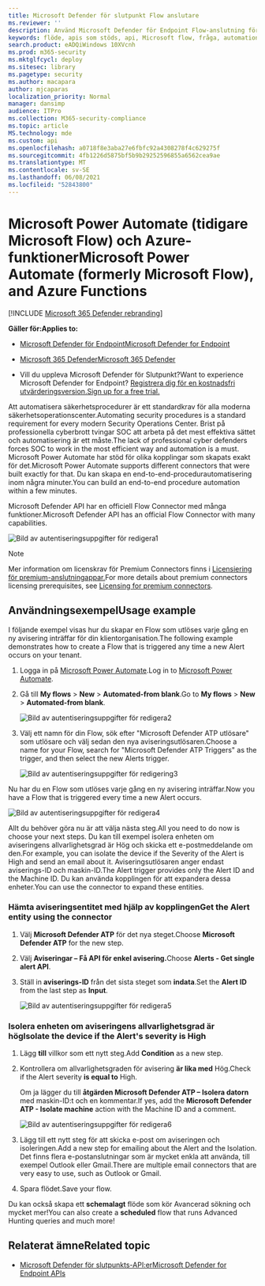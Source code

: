 ```yaml
---
title: Microsoft Defender för slutpunkt Flow anslutare
ms.reviewer: ''
description: Använd Microsoft Defender för Endpoint Flow-anslutning för att automatisera säkerhet och skapa ett flöde som utlöses när en ny avisering inträffar för klientorganisationen.
keywords: flöde, apis som stöds, api, Microsoft flow, fråga, automation
search.product: eADQiWindows 10XVcnh
ms.prod: m365-security
ms.mktglfcycl: deploy
ms.sitesec: library
ms.pagetype: security
ms.author: macapara
author: mjcaparas
localization_priority: Normal
manager: dansimp
audience: ITPro
ms.collection: M365-security-compliance
ms.topic: article
MS.technology: mde
ms.custom: api
ms.openlocfilehash: a0718f8e3aba27e6fbfc92a4308278f4c629275f
ms.sourcegitcommit: 4fb1226d5875bf5b9b29252596855a6562cea9ae
ms.translationtype: MT
ms.contentlocale: sv-SE
ms.lasthandoff: 06/08/2021
ms.locfileid: "52843800"
---
```

# <a name="microsoft-power-automate-formerly-microsoft-flow-and-azure-functions"></a><span data-ttu-id="a813b-104">Microsoft Power Automate (tidigare Microsoft Flow) och Azure-funktioner</span><span class="sxs-lookup"><span data-stu-id="a813b-104">Microsoft Power Automate (formerly Microsoft Flow), and Azure Functions</span></span>

[!INCLUDE [Microsoft 365 Defender rebranding](../../includes/microsoft-defender.md)]

<span data-ttu-id="a813b-105">**Gäller för:**</span><span class="sxs-lookup"><span data-stu-id="a813b-105">**Applies to:**</span></span>
- [<span data-ttu-id="a813b-106">Microsoft Defender för Endpoint</span><span class="sxs-lookup"><span data-stu-id="a813b-106">Microsoft Defender for Endpoint</span></span>](https://go.microsoft.com/fwlink/p/?linkid=2154037)
- [<span data-ttu-id="a813b-107">Microsoft 365 Defender</span><span class="sxs-lookup"><span data-stu-id="a813b-107">Microsoft 365 Defender</span></span>](https://go.microsoft.com/fwlink/?linkid=2118804)


- <span data-ttu-id="a813b-108">Vill du uppleva Microsoft Defender för Slutpunkt?</span><span class="sxs-lookup"><span data-stu-id="a813b-108">Want to experience Microsoft Defender for Endpoint?</span></span> [<span data-ttu-id="a813b-109">Registrera dig för en kostnadsfri utvärderingsversion.</span><span class="sxs-lookup"><span data-stu-id="a813b-109">Sign up for a free trial.</span></span>](https://www.microsoft.com/microsoft-365/windows/microsoft-defender-atp?ocid=docs-wdatp-exposedapis-abovefoldlink) 

<span data-ttu-id="a813b-110">Att automatisera säkerhetsprocedurer är ett standardkrav för alla moderna säkerhetsoperationscenter.</span><span class="sxs-lookup"><span data-stu-id="a813b-110">Automating security procedures is a standard requirement for every modern Security Operations Center.</span></span> <span data-ttu-id="a813b-111">Brist på professionella cyberbrott tvingar SOC att arbeta på det mest effektiva sättet och automatisering är ett måste.</span><span class="sxs-lookup"><span data-stu-id="a813b-111">The lack of professional cyber defenders forces SOC to work in the most efficient way and automation is a must.</span></span> <span data-ttu-id="a813b-112">Microsoft Power Automate har stöd för olika kopplingar som skapats exakt för det.</span><span class="sxs-lookup"><span data-stu-id="a813b-112">Microsoft Power Automate supports different connectors that were built exactly for that.</span></span> <span data-ttu-id="a813b-113">Du kan skapa en end-to-end-procedurautomatisering inom några minuter.</span><span class="sxs-lookup"><span data-stu-id="a813b-113">You can build an end-to-end procedure automation within a few minutes.</span></span>

<span data-ttu-id="a813b-114">Microsoft Defender API har en officiell Flow Connector med många funktioner.</span><span class="sxs-lookup"><span data-stu-id="a813b-114">Microsoft Defender API has an official Flow Connector with many capabilities.</span></span>

![Bild av autentiseringsuppgifter för redigera1](images/api-flow-0.png)

> [!NOTE]
> <span data-ttu-id="a813b-116">Mer information om licenskrav för Premium Connectors finns i [Licensiering för premium-anslutningappar.](/power-automate/triggers-introduction#licensing-for-premium-connectors)</span><span class="sxs-lookup"><span data-stu-id="a813b-116">For more details about premium connectors licensing prerequisites, see [Licensing for premium connectors](/power-automate/triggers-introduction#licensing-for-premium-connectors).</span></span>


## <a name="usage-example"></a><span data-ttu-id="a813b-117">Användningsexempel</span><span class="sxs-lookup"><span data-stu-id="a813b-117">Usage example</span></span>

<span data-ttu-id="a813b-118">I följande exempel visas hur du skapar en Flow som utlöses varje gång en ny avisering inträffar för din klientorganisation.</span><span class="sxs-lookup"><span data-stu-id="a813b-118">The following example demonstrates how to create a Flow that is triggered any time a new Alert occurs on your tenant.</span></span>

1. <span data-ttu-id="a813b-119">Logga in på [Microsoft Power Automate](https://flow.microsoft.com).</span><span class="sxs-lookup"><span data-stu-id="a813b-119">Log in to [Microsoft Power Automate](https://flow.microsoft.com).</span></span>

2. <span data-ttu-id="a813b-120">Gå till **My flows**  >  **New**  >  **Automated-from blank**.</span><span class="sxs-lookup"><span data-stu-id="a813b-120">Go to **My flows** > **New** > **Automated-from blank**.</span></span>

    ![Bild av autentiseringsuppgifter för redigera2](images/api-flow-1.png)

3. <span data-ttu-id="a813b-122">Välj ett namn för din Flow, sök efter "Microsoft Defender ATP utlösare" som utlösare och välj sedan den nya aviseringsutlösaren.</span><span class="sxs-lookup"><span data-stu-id="a813b-122">Choose a name for your Flow, search for "Microsoft Defender ATP Triggers" as the trigger, and then select the new Alerts trigger.</span></span>

    ![Bild av autentiseringsuppgifter för redigering3](images/api-flow-2.png)

<span data-ttu-id="a813b-124">Nu har du en Flow som utlöses varje gång en ny avisering inträffar.</span><span class="sxs-lookup"><span data-stu-id="a813b-124">Now you have a Flow that is triggered every time a new Alert occurs.</span></span>

![Bild av autentiseringsuppgifter för redigera4](images/api-flow-3.png)

<span data-ttu-id="a813b-126">Allt du behöver göra nu är att välja nästa steg.</span><span class="sxs-lookup"><span data-stu-id="a813b-126">All you need to do now is choose your next steps.</span></span>
<span data-ttu-id="a813b-127">Du kan till exempel isolera enheten om aviseringens allvarlighetsgrad är Hög och skicka ett e-postmeddelande om den.</span><span class="sxs-lookup"><span data-stu-id="a813b-127">For example, you can isolate the device if the Severity of the Alert is High and send an email about it.</span></span>
<span data-ttu-id="a813b-128">Aviseringsutlösaren anger endast aviserings-ID och maskin-ID.</span><span class="sxs-lookup"><span data-stu-id="a813b-128">The Alert trigger provides only the Alert ID and the Machine ID.</span></span> <span data-ttu-id="a813b-129">Du kan använda kopplingen för att expandera dessa enheter.</span><span class="sxs-lookup"><span data-stu-id="a813b-129">You can use the connector to expand these entities.</span></span>

### <a name="get-the-alert-entity-using-the-connector"></a><span data-ttu-id="a813b-130">Hämta aviseringsentitet med hjälp av kopplingen</span><span class="sxs-lookup"><span data-stu-id="a813b-130">Get the Alert entity using the connector</span></span>

1. <span data-ttu-id="a813b-131">Välj **Microsoft Defender ATP** för det nya steget.</span><span class="sxs-lookup"><span data-stu-id="a813b-131">Choose **Microsoft Defender ATP** for the new step.</span></span>

2. <span data-ttu-id="a813b-132">Välj **Aviseringar – Få API för enkel avisering.**</span><span class="sxs-lookup"><span data-stu-id="a813b-132">Choose **Alerts - Get single alert API**.</span></span>

3. <span data-ttu-id="a813b-133">Ställ in **aviserings-ID** från det sista steget som **indata**.</span><span class="sxs-lookup"><span data-stu-id="a813b-133">Set the **Alert ID** from the last step as **Input**.</span></span>

    ![Bild av autentiseringsuppgifter för redigera5](images/api-flow-4.png)

### <a name="isolate-the-device-if-the-alerts-severity-is-high"></a><span data-ttu-id="a813b-135">Isolera enheten om aviseringens allvarlighetsgrad är hög</span><span class="sxs-lookup"><span data-stu-id="a813b-135">Isolate the device if the Alert's severity is High</span></span>

1. <span data-ttu-id="a813b-136">Lägg **till** villkor som ett nytt steg.</span><span class="sxs-lookup"><span data-stu-id="a813b-136">Add **Condition** as a new step.</span></span>

2. <span data-ttu-id="a813b-137">Kontrollera om allvarlighetsgraden för avisering **är lika med** Hög.</span><span class="sxs-lookup"><span data-stu-id="a813b-137">Check if the Alert severity **is equal to** High.</span></span>

   <span data-ttu-id="a813b-138">Om ja lägger du till **åtgärden Microsoft Defender ATP – Isolera datorn** med maskin-ID:t och en kommentar.</span><span class="sxs-lookup"><span data-stu-id="a813b-138">If yes, add the **Microsoft Defender ATP - Isolate machine** action with the Machine ID and a comment.</span></span>

    ![Bild av autentiseringsuppgifter för redigera6](images/api-flow-5.png)

3. <span data-ttu-id="a813b-140">Lägg till ett nytt steg för att skicka e-post om aviseringen och isoleringen.</span><span class="sxs-lookup"><span data-stu-id="a813b-140">Add a new step for emailing about the Alert and the Isolation.</span></span> <span data-ttu-id="a813b-141">Det finns flera e-postanslutningar som är mycket enkla att använda, till exempel Outlook eller Gmail.</span><span class="sxs-lookup"><span data-stu-id="a813b-141">There are multiple email connectors that are very easy to use, such as Outlook or Gmail.</span></span>

4. <span data-ttu-id="a813b-142">Spara flödet.</span><span class="sxs-lookup"><span data-stu-id="a813b-142">Save your flow.</span></span>

<span data-ttu-id="a813b-143">Du kan också skapa ett **schemalagt** flöde som kör Avancerad sökning och mycket mer!</span><span class="sxs-lookup"><span data-stu-id="a813b-143">You can also create a **scheduled** flow that runs Advanced Hunting queries and much more!</span></span>

## <a name="related-topic"></a><span data-ttu-id="a813b-144">Relaterat ämne</span><span class="sxs-lookup"><span data-stu-id="a813b-144">Related topic</span></span>
- [<span data-ttu-id="a813b-145">Microsoft Defender för slutpunkts-API:er</span><span class="sxs-lookup"><span data-stu-id="a813b-145">Microsoft Defender for Endpoint APIs</span></span>](apis-intro.md)
